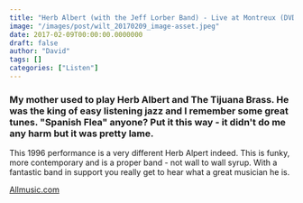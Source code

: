 ```yaml
---
title: "Herb Albert (with the Jeff Lorber Band) - Live at Montreux (DVD)(1996)"
image: "/images/post/wilt_20170209_image-asset.jpeg"
date: 2017-02-09T00:00:00.0000000
draft: false
author: "David"
tags: []
categories: ["Listen"]
---
```

### My mother used to play Herb Albert and The Tijuana Brass. He was the king of easy listening jazz and I remember some great tunes. "Spanish Flea" anyone? Put it this way - it didn't do me any harm but it was pretty lame.

 This 1996 performance is a very different Herb Alpert indeed. This is funky, more contemporary and is a proper band - not wall to wall syrup. With a fantastic band in support you really get to hear what a great musician he is.

 [Allmusic.com](http://www.allmusic.com/album/live-at-montreux-1996-dvd-mw0001896675)